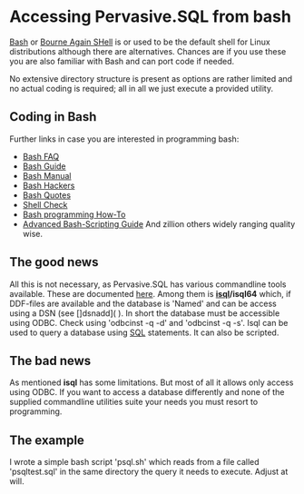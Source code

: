 # Accessing Pervasive.SQL from bash

[Bash](https://www.gnu.org/software/bash/) or [Bourne Again SHell](https://en.wikipedia.org/wiki/Bash_%28Unix_shell%29) is or used to be the default shell for Linux distributions although there are alternatives.
Chances are if you use these you are also familiar with Bash and can port code if needed.

No extensive directory structure is present as options are rather limited and no actual coding is required; all in all we just execute a provided utility.

## Coding in Bash
Further links in case you are interested in programming bash:
* [Bash FAQ](http://mywiki.wooledge.org/BashFAQ)
* [Bash Guide](http://mywiki.wooledge.org/BashGuide)
* [Bash Manual](http://gnu.org/s/bash/manual)
* [Bash Hackers](http://wiki.bash-hackers.org/)
* [Bash Quotes](http://mywiki.wooledge.org/Quotes)
* [Shell Check](http://www.shellcheck.net/)
* [Bash programming How-To](http://tldp.org/HOWTO/Bash-Prog-Intro-HOWTO.html)
* [Advanced Bash-Scripting Guide](http://tldp.org/LDP/abs/html/)
And zillion others widely ranging quality wise.

## The good news
All this is not necessary, as Pervasive.SQL has various commandline tools available.
These are documented [here](https://docs.actian.com/psql/psqlv13/uguide/uguide.Command_Line_Interface_Utilities.htm).
Among them is __[isql](https://docs.actian.com/psql/psqlv13/uguide/uguide.isql.htm#ww138933)/isql64__ which, if DDF-files are available and the database is 'Named' and can be access using a DSN (see []dsnadd](
). In short the database must be accessible using ODBC. Check using 'odbcinst -q -d' and 'odbcinst -q -s'.
Isql can be used to query a database using [SQL](https://docs.actian.com/psql/psqlv13/sqlref/sqlintro.htm) statements. It can also be scripted.

## The bad news
As mentioned __isql__ has some limitations. But most of all it allows only access using ODBC. If you want to access a database differently and none of the supplied commandline utilities suite your needs you must resort to programming.

## The example
I wrote a simple bash script 'psql.sh' which reads from a file called 'psqltest.sql' in the same directory the query it needs to execute.
Adjust at will. 

